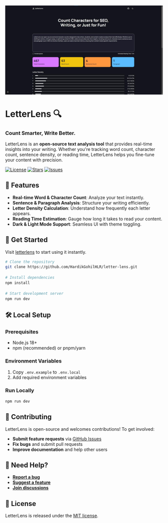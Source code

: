 [![LetterLens Banner](./public/images/letter-lens.jpg)](https://letter-lens.netlify.app)

# LetterLens 🔍

### Count Smarter, Write Better.

LetterLens is an **open-source text analysis tool** that provides real-time insights into your writing. Whether you're tracking word count, character count, sentence density, or reading time, LetterLens helps you fine-tune your content with precision.

[![License](https://badgen.net/github/license/HardikGohilHLR/letterlens?color=green&label=License)](LICENSE)
[![Stars](https://badgen.net/github/stars/HardikGohilHLR/letterlens?color=orange&label=Stars)](https://github.com/HardikGohilHLR/letter-lens/stargazers)
[![Issues](https://badgen.net/github/open-issues/HardikGohilHLR/letterlens?label=Open+Issues)](https://github.com/HardikGohilHLR/letter-lens/issues)

## 🚀 Features

- **Real-time Word & Character Count**: Analyze your text instantly.
- **Sentence & Paragraph Analysis**: Structure your writing efficiently.
- **Letter Density Calculation**: Understand how frequently each letter appears.
- **Reading Time Estimation**: Gauge how long it takes to read your content.
- **Dark & Light Mode Support**: Seamless UI with theme toggling.

## 🎯 Get Started

Visit [letterlens](https://letter-lens.netlify.app) to start using it instantly.

```sh
# Clone the repository
git clone https://github.com/HardikGohilHLR/letter-lens.git

# Install dependencies
npm install

# Start development server
npm run dev
```

## 🛠 Local Setup

### Prerequisites

- Node.js 18+
- npm (recommended) or pnpm/yarn

### Environment Variables

1. Copy `.env.example` to `.env.local`
2. Add required environment variables

### Run Locally

```bash
npm run dev
```

## 🤝 Contributing

LetterLens is open-source and welcomes contributions! To get involved:

- **Submit feature requests** via [GitHub Issues](https://github.com/HardikGohilHLR/letter-lens/issues)
- **Fix bugs** and submit pull requests
- **Improve documentation** and help other users

## 🌟 Need Help?

- **[Report a bug](https://github.com/HardikGohilHLR/letter-lens/issues)**
- **[Suggest a feature](https://github.com/HardikGohilHLR/letter-lens/issues)**
- **[Join discussions](https://github.com/HardikGohilHLR/letter-lens/discussions)**

## 📜 License

LetterLens is released under the [MIT license](./LICENSE).
